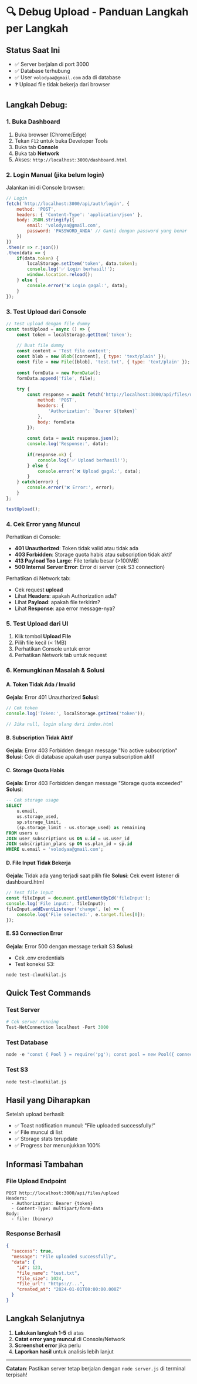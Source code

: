 # 🔍 Debug Upload - Panduan Langkah per Langkah

## Status Saat Ini
- ✅ Server berjalan di port 3000
- ✅ Database terhubung
- ✅ User `volodyaa@gmail.com` ada di database
- ❓ Upload file tidak bekerja dari browser

## Langkah Debug:

### 1. Buka Dashboard
1. Buka browser (Chrome/Edge)
2. Tekan `F12` untuk buka Developer Tools
3. Buka tab **Console**
4. Buka tab **Network**
5. Akses: `http://localhost:3000/dashboard.html`

### 2. Login Manual (jika belum login)
Jalankan ini di Console browser:
```javascript
// Login
fetch('http://localhost:3000/api/auth/login', {
    method: 'POST',
    headers: { 'Content-Type': 'application/json' },
    body: JSON.stringify({
        email: 'volodyaa@gmail.com',
        password: 'PASSWORD_ANDA' // Ganti dengan password yang benar
    })
})
.then(r => r.json())
.then(data => {
    if(data.token) {
        localStorage.setItem('token', data.token);
        console.log('✅ Login berhasil!');
        window.location.reload();
    } else {
        console.error('❌ Login gagal:', data);
    }
});
```

### 3. Test Upload dari Console
```javascript
// Test upload dengan file dummy
const testUpload = async () => {
    const token = localStorage.getItem('token');
    
    // Buat file dummy
    const content = 'Test file content';
    const blob = new Blob([content], { type: 'text/plain' });
    const file = new File([blob], 'test.txt', { type: 'text/plain' });
    
    const formData = new FormData();
    formData.append('file', file);
    
    try {
        const response = await fetch('http://localhost:3000/api/files/upload', {
            method: 'POST',
            headers: {
                'Authorization': `Bearer ${token}`
            },
            body: formData
        });
        
        const data = await response.json();
        console.log('Response:', data);
        
        if(response.ok) {
            console.log('✅ Upload berhasil!');
        } else {
            console.error('❌ Upload gagal:', data);
        }
    } catch(error) {
        console.error('❌ Error:', error);
    }
};

testUpload();
```

### 4. Cek Error yang Muncul

Perhatikan di Console:
- **401 Unauthorized**: Token tidak valid atau tidak ada
- **403 Forbidden**: Storage quota habis atau subscription tidak aktif
- **413 Payload Too Large**: File terlalu besar (>100MB)
- **500 Internal Server Error**: Error di server (cek S3 connection)

Perhatikan di Network tab:
- Cek request **upload** 
- Lihat **Headers**: apakah Authorization ada?
- Lihat **Payload**: apakah file terkirim?
- Lihat **Response**: apa error message-nya?

### 5. Test Upload dari UI

1. Klik tombol **Upload File**
2. Pilih file kecil (< 1MB)
3. Perhatikan Console untuk error
4. Perhatikan Network tab untuk request

### 6. Kemungkinan Masalah & Solusi

#### A. Token Tidak Ada / Invalid
**Gejala**: Error 401 Unauthorized
**Solusi**: 
```javascript
// Cek token
console.log('Token:', localStorage.getItem('token'));

// Jika null, login ulang dari index.html
```

#### B. Subscription Tidak Aktif
**Gejala**: Error 403 Forbidden dengan message "No active subscription"
**Solusi**: Cek di database apakah user punya subscription aktif

#### C. Storage Quota Habis
**Gejala**: Error 403 Forbidden dengan message "Storage quota exceeded"
**Solusi**: 
```sql
-- Cek storage usage
SELECT 
    u.email,
    us.storage_used,
    sp.storage_limit,
    (sp.storage_limit - us.storage_used) as remaining
FROM users u
JOIN user_subscriptions us ON u.id = us.user_id
JOIN subscription_plans sp ON us.plan_id = sp.id
WHERE u.email = 'volodyaa@gmail.com';
```

#### D. File Input Tidak Bekerja
**Gejala**: Tidak ada yang terjadi saat pilih file
**Solusi**: Cek event listener di dashboard.html
```javascript
// Test file input
const fileInput = document.getElementById('fileInput');
console.log('File input:', fileInput);
fileInput.addEventListener('change', (e) => {
    console.log('File selected:', e.target.files[0]);
});
```

#### E. S3 Connection Error
**Gejala**: Error 500 dengan message terkait S3
**Solusi**: 
- Cek .env credentials
- Test koneksi S3:
```bash
node test-cloudkilat.js
```

## Quick Test Commands

### Test Server
```powershell
# Cek server running
Test-NetConnection localhost -Port 3000
```

### Test Database
```javascript
node -e "const { Pool } = require('pg'); const pool = new Pool({ connectionString: 'postgres://postgres:123qwe123@localhost:5432/Exora ID' }); pool.query('SELECT * FROM user_subscriptions WHERE user_id = 1').then(res => { console.log(JSON.stringify(res.rows, null, 2)); pool.end(); });"
```

### Test S3
```bash
node test-cloudkilat.js
```

## Hasil yang Diharapkan

Setelah upload berhasil:
- ✅ Toast notification muncul: "File uploaded successfully!"
- ✅ File muncul di list
- ✅ Storage stats terupdate
- ✅ Progress bar menunjukkan 100%

## Informasi Tambahan

### File Upload Endpoint
```
POST http://localhost:3000/api/files/upload
Headers:
  - Authorization: Bearer {token}
  - Content-Type: multipart/form-data
Body:
  - file: (binary)
```

### Response Berhasil
```json
{
  "success": true,
  "message": "File uploaded successfully",
  "data": {
    "id": 123,
    "file_name": "test.txt",
    "file_size": 1024,
    "file_url": "https://...",
    "created_at": "2024-01-01T00:00:00.000Z"
  }
}
```

## Langkah Selanjutnya

1. **Lakukan langkah 1-5** di atas
2. **Catat error yang muncul** di Console/Network
3. **Screenshot error** jika perlu
4. **Laporkan hasil** untuk analisis lebih lanjut

---

**Catatan**: Pastikan server tetap berjalan dengan `node server.js` di terminal terpisah!
